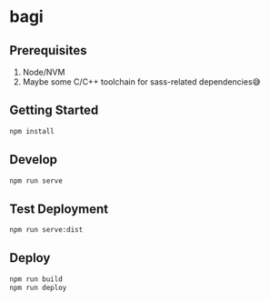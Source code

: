 # bagi

## Prerequisites

1. Node/NVM
2. Maybe some C/C++ toolchain for sass-related dependencies:sweat_smile:

## Getting Started

```bash
npm install
```

## Develop
```bash
npm run serve
```

## Test Deployment

```bash
npm run serve:dist
```

## Deploy

```bash
npm run build
npm run deploy
```
